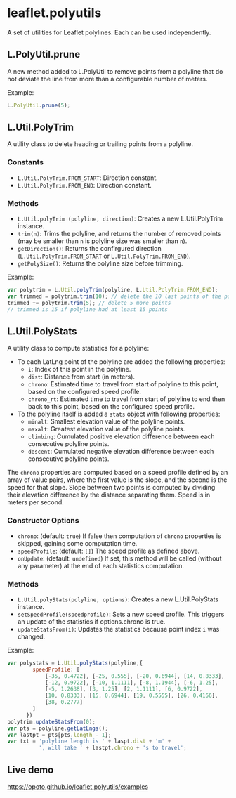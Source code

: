 # leaflet.polyutils
A set of utilities for Leaflet polylines. Each can be used independently.

## L.PolyUtil.prune
A new method added to L.PolyUtil to remove points from a polyline that do not deviate the line from more than a configurable number of meters.

Example:
```javascript
L.PolyUtil.prune(5);
```

## L.Util.PolyTrim
A utility class to delete heading or trailing points from a polyline.

### Constants
* `L.Util.PolyTrim.FROM_START`: Direction constant.
* `L.Util.PolyTrim.FROM_END`: Direction constant.
### Methods
* `L.Util.polyTrim (polyline, direction)`: Creates a new L.Util.PolyTrim instance.
* `trim(n)`: Trims the polyline, and returns the number of removed points (may be smaller than `n` is polyline size was smaller than `n`).
* `getDirection()`: Returns the confirgured direction (`L.Util.PolyTrim.FROM_START` or `L.Util.PolyTrim.FROM_END`).
* `getPolySize()`: Returns the polyline size before trimming.

Example:
```javascript
var polytrim = L.Util.polyTrim(polyline, L.Util.PolyTrim.FROM_END);
var trimmed = polytrim.trim(10); // delete the 10 last points of the polyline
trimmed += polytrim.trim(5); // delete 5 more points
// trimmed is 15 if polyline had at least 15 points
```

## L.Util.PolyStats
A utility class to compute statistics for a polyline:
* To each LatLng point of the polyline are added the following properties:
  * `i`: Index of this point in the polyline.
  * `dist`: Distance from start (in meters).
  * `chrono`: Estimated time to travel from start of polyline to this point, based on the configured speed profile.
  * `chrono_rt`: Estimated time to travel from start of polyline to end then back to this point, based on the configured speed profile.
* To the polyline itself is added a `stats` object with following properties:
  * `minalt`: Smallest elevation value of the polyline points.
  * `maxalt`: Greatest elevation value of the polyline points.
  * `climbing`: Cumulated positive elevation difference between each consecutive polyline points.
  * `descent`: Cumulated negative elevation difference between each consecutive polyline points.

The `chrono` properties are computed based on a speed profile defined by an array of value pairs, where the first value is the slope, and the second is the speed for that slope. Slope between two points is computed by dividing their elevation difference by the distance separating them. Speed is in meters per second.


### Constructor Options
* `chrono`: (default: `true`) If false then computation of `chrono` properties is skipped, gaining some computation time.
* `speedProfile`: (default: `[]`) The speed profile as defined above.
* `onUpdate`: (default: `undefined`) If set, this method will be called (without any parameter) at the end of each statistics computation.

### Methods
* `L.Util.polyStats(polyline, options)`: Creates a new L.Util.PolyStats instance.
* `setSpeedProfile(speedprofile)`: Sets a new speed profile. This triggers an update of the statistics if options.chrono is true.
* `updateStatsFrom(i)`: Updates the statistics because point index `i` was changed.

Example:
```javascript
var polystats = L.Util.polyStats(polyline,{
        speedProfile: [
            [-35, 0.4722], [-25, 0.555], [-20, 0.6944], [14, 0.8333],
            [-12, 0.9722], [-10, 1.1111], [-8, 1.1944], [-6, 1.25],
            [-5, 1.2638], [3, 1.25], [2, 1.1111], [6, 0.9722],
            [10, 0.8333], [15, 0.6944], [19, 0.5555], [26, 0.4166],
            [38, 0.2777]
        ]
      })
polytrim.updateStatsFrom(0);
var pts = polyline.getLatLngs();
var lastpt = pts[pts.length - 1];
var txt = 'polyline length is ' + laspt.dist + 'm' +
          ', will take ' + lastpt.chrono + 's to travel';
```

## Live demo

https://opoto.github.io/leaflet.polyutils/examples
